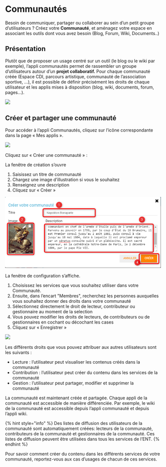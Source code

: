 # Communautés

Besoin de communiquer, partager ou collaborer au sein d’un petit groupe d’utilisateurs ? Créez votre **Communauté**, et aménagez votre espace en associant les outils dont vous avez besoin \(Blog, Forum, Wiki, Documents..\)

## Présentation

Plutôt que de proposer un usage centré sur un outil \(le blog ou le wiki par exemple\), l’appli communautés permet de rassembler un groupe d’utilisateurs autour d’un **projet collaboratif.** Pour chaque communauté créée \(Espace CDI, parcours artistique, communauté de l’association sportive, …\), il est possible de définir précisément les droits de chaque utilisateur et les applis mises à disposition \(blog, wiki, documents, forum, pages…\).

![](.gitbook/assets/communaut_pres-convertimage%20%281%29.png)

## Créer et partager une communauté

Pour accéder à l’appli Communautés, cliquez sur l’icône correspondante dans la page « Mes applis ».

![](.gitbook/assets/mes_applis_3-1024x231%20%283%29.png)

Cliquez sur « Créer une communauté » :

La fenêtre de création s’ouvre

1. Saisissez un titre de communauté
2. Chargez une image d’illustration si vous le souhaitez
3. Renseignez une description
4. Cliquez sur « Créer »

![](.gitbook/assets/communaute-creation-2%20%282%29.png)

La fenêtre de configuration s’affiche.

1. Choisissez les services que vous souhaitez utiliser dans votre Communauté.
2. Ensuite, dans l’encart "Membres", recherchez les personnes auxquelles vous souhaitez donner des droits dans votre communauté
3. Sélectionnez directement le droit de lecteur, contributeur ou gestionnaire au moment de la selection
4. Vous pouvez modifier les droits de lecteurs, de contributeurs ou de gestionnaires en cochant ou décochant les cases
5. Cliquez sur « Enregistrer »

![](.gitbook/assets/communaute-partage-the-one-1.png)

Les différents droits que vous pouvez attribuer aux autres utilisateurs sont les suivants :

* Lecture : l’utilisateur peut visualiser les contenus créés dans la communauté
* Contribution : l’utilisateur peut créer du contenu dans les services de la communauté
* Gestion : l’utilisateur peut partager, modifier et supprimer la communauté

La communauté est maintenant créée et partagée. Chaque appli de la communauté est accessible de manière différenciée. Par exemple, le wiki de la communauté est accessible depuis l’appli communauté et depuis l’appli wiki.

{% hint style="info" %}
Des listes de diffusion des utilisateurs de la communauté sont automatiquement créées: lecteurs de la communauté, contributeurs de la communauté et gestionnaires de la communauté. Ces listes de diffusion peuvent être utilisées dans tous les services de l’ENT.
{% endhint %}

Pour savoir comment créer du contenu dans les différents services de votre communauté, reportez-vous aux cas d’usages de chacun de ces services.

